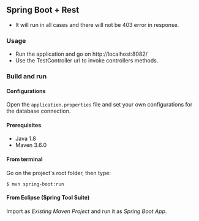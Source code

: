 ## Spring Boot + Rest
- It will run in all cases and there will not be 403 error in response.

### Usage

- Run the application and go on http://localhost:8082/
- Use the TestController url to invoke controllers methods.

### Build and run

#### Configurations

Open the `application.properties` file and set your own configurations for the
database connection.

#### Prerequisites

- Java 1.8
- Maven 3.6.0

#### From terminal

Go on the project's root folder, then type:

    $ mvn spring-boot:run

#### From Eclipse (Spring Tool Suite)

Import as *Existing Maven Project* and run it as *Spring Boot App*.
